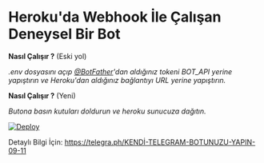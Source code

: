 # **Heroku'da Webhook İle Çalışan Deneysel Bir Bot**

**Nasıl Çalışır ?** (Eski yol)

_.env dosyasını açıp [@BotFather](https://t.me/botfather)'dan aldığınız tokeni BOT_API yerine yapıştırın ve Heroku'dan aldığınız bağlantıyı URL yerine yapıştırın._


**Nasıl Çalışır ?** (Yeni)

_Butona basın kutuları doldurun ve heroku sunucuza dağıtın._

[![Deploy](https://www.herokucdn.com/deploy/button.svg)](https://heroku.com/deploy)

Detaylı Bilgi İçin: https://telegra.ph/KENDİ-TELEGRAM-BOTUNUZU-YAPIN-09-11

